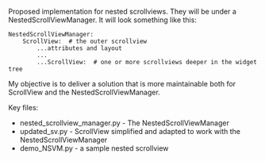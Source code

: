 Proposed implementation for nested scrollviews. They will be under a NestedScrollViewManager. It will look something like this:

```
NestedScrollViewManager:
    ScrollView:  # the outer scrollview
        ...attributes and layout
        ...
        ...ScrollView:  # one or more scrollviews deeper in the widget tree
```
My objective is to deliver a solution that is more maintainable both for ScrollView and the NestedScrollViewManager.

Key files:
 - nested_scrollview_manager.py - The NestedScrollViewManager
 - updated_sv.py - ScrollView simplified and adapted to work with the NestedScrollViewManager
 - demo_NSVM.py - a sample nested scrollview
